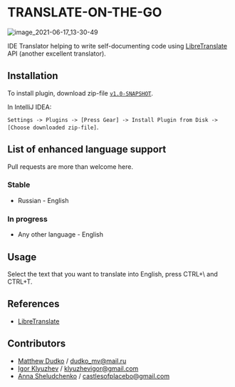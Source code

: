 # TRANSLATE-ON-THE-GO

![image_2021-06-17_13-30-49](https://user-images.githubusercontent.com/71404543/122380237-58522f80-cf70-11eb-9495-8f41aa706d09.png)

IDE Translator helping to write self-documenting code using [LibreTranslate](https://translate.astian.org/) API (another excellent translator).

## Installation
To install plugin, download zip-file [``v1.0-SNAPSHOT``](https://github.com/DudkoMatt/translate-on-the-go/releases).

In IntelliJ IDEA:

``Settings -> Plugins -> [Press Gear] -> Install Plugin from Disk -> [Choose downloaded zip-file]``.

## List of enhanced language support

Pull requests are more than welcome here.

### Stable

* Russian - English

### In progress

* Any other language - English

## Usage
Select the text that you want to translate into English, press CTRL+\\ and CTRL+T.

## References
* [LibreTranslate](https://github.com/LibreTranslate/LibreTranslate)

## Contributors

* [Matthew Dudko](https://github.com/DudkoMatt) / [dudko_mv@mail.ru](dudko_mv@mail.ru)
* [Igor Klyuzhev](https://github.com/Igor-bite) / [klyuzhevigor@gmail.com](klyuzhevigor@gmail.com)
* [Anna Sheludchenko](https://github.com/castlesofplacebo) / [castlesofplacebo@gmail.com](castlesofplacebo@gmail.com)
